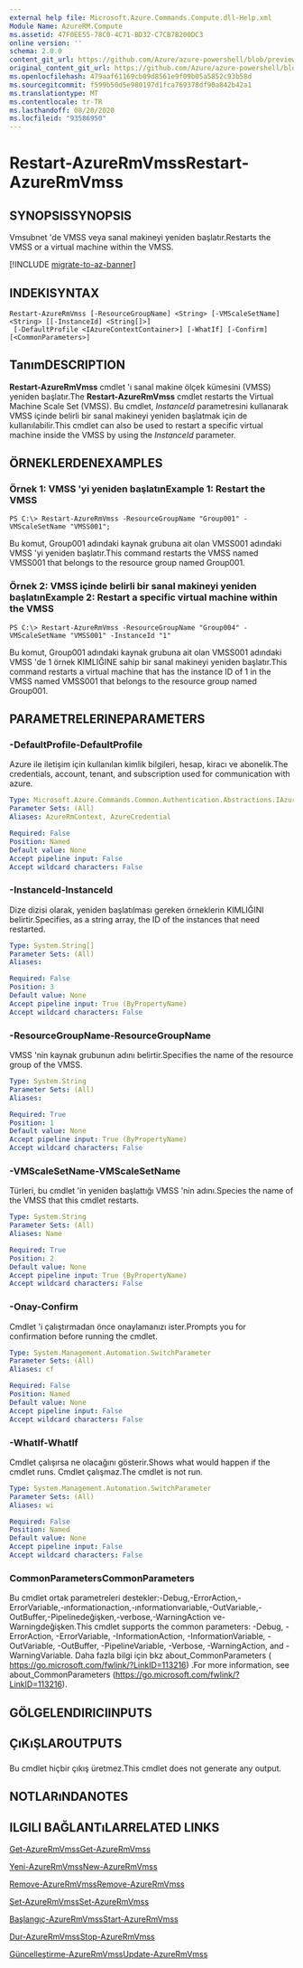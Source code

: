 ```yaml
---
external help file: Microsoft.Azure.Commands.Compute.dll-Help.xml
Module Name: AzureRM.Compute
ms.assetid: 47F0EE55-78C0-4C71-BD32-C7CB7B200DC3
online version: ''
schema: 2.0.0
content_git_url: https://github.com/Azure/azure-powershell/blob/preview/src/ResourceManager/Compute/Stack/Commands.Compute/help/Restart-AzureRmVmss.md
original_content_git_url: https://github.com/Azure/azure-powershell/blob/preview/src/ResourceManager/Compute/Stack/Commands.Compute/help/Restart-AzureRmVmss.md
ms.openlocfilehash: 479aaf61169cb09d8561e9f09b05a5852c93b58d
ms.sourcegitcommit: f599b50d5e980197d1fca769378df90a842b42a1
ms.translationtype: MT
ms.contentlocale: tr-TR
ms.lasthandoff: 08/20/2020
ms.locfileid: "93586950"
---
```

# <span data-ttu-id="d17c0-101">Restart-AzureRmVmss</span><span class="sxs-lookup"><span data-stu-id="d17c0-101">Restart-AzureRmVmss</span></span>

## <span data-ttu-id="d17c0-102">SYNOPSIS</span><span class="sxs-lookup"><span data-stu-id="d17c0-102">SYNOPSIS</span></span>
<span data-ttu-id="d17c0-103">Vmsubnet 'de VMSS veya sanal makineyi yeniden başlatır.</span><span class="sxs-lookup"><span data-stu-id="d17c0-103">Restarts the VMSS or a virtual machine within the VMSS.</span></span>

[!INCLUDE [migrate-to-az-banner](../../includes/migrate-to-az-banner.md)]

## <span data-ttu-id="d17c0-104">INDEKI</span><span class="sxs-lookup"><span data-stu-id="d17c0-104">SYNTAX</span></span>

```
Restart-AzureRmVmss [-ResourceGroupName] <String> [-VMScaleSetName] <String> [[-InstanceId] <String[]>]
 [-DefaultProfile <IAzureContextContainer>] [-WhatIf] [-Confirm] [<CommonParameters>]
```

## <span data-ttu-id="d17c0-105">Tanım</span><span class="sxs-lookup"><span data-stu-id="d17c0-105">DESCRIPTION</span></span>
<span data-ttu-id="d17c0-106">**Restart-AzureRmVmss** cmdlet 'ı sanal makine ölçek kümesini (VMSS) yeniden başlatır.</span><span class="sxs-lookup"><span data-stu-id="d17c0-106">The **Restart-AzureRmVmss** cmdlet restarts the Virtual Machine Scale Set (VMSS).</span></span>
<span data-ttu-id="d17c0-107">Bu cmdlet, *InstanceId* parametresini kullanarak VMSS içinde belirli bir sanal makineyi yeniden başlatmak için de kullanılabilir.</span><span class="sxs-lookup"><span data-stu-id="d17c0-107">This cmdlet can also be used to restart a specific virtual machine inside the VMSS by using the *InstanceId* parameter.</span></span>

## <span data-ttu-id="d17c0-108">ÖRNEKLERDEN</span><span class="sxs-lookup"><span data-stu-id="d17c0-108">EXAMPLES</span></span>

### <span data-ttu-id="d17c0-109">Örnek 1: VMSS 'yi yeniden başlatın</span><span class="sxs-lookup"><span data-stu-id="d17c0-109">Example 1: Restart the VMSS</span></span>
```
PS C:\> Restart-AzureRmVmss -ResourceGroupName "Group001" -VMScaleSetName "VMSS001";
```

<span data-ttu-id="d17c0-110">Bu komut, Group001 adındaki kaynak grubuna ait olan VMSS001 adındaki VMSS 'yi yeniden başlatır.</span><span class="sxs-lookup"><span data-stu-id="d17c0-110">This command restarts the VMSS named VMSS001 that belongs to the resource group named Group001.</span></span>

### <span data-ttu-id="d17c0-111">Örnek 2: VMSS içinde belirli bir sanal makineyi yeniden başlatın</span><span class="sxs-lookup"><span data-stu-id="d17c0-111">Example 2: Restart a specific virtual machine within the VMSS</span></span>
```
PS C:\> Restart-AzureRmVmss -ResourceGroupName "Group004" -VMScaleSetName "VMSS001" -InstanceId "1"
```

<span data-ttu-id="d17c0-112">Bu komut, Group001 adındaki kaynak grubuna ait olan VMSS001 adındaki VMSS 'de 1 örnek KIMLIĞINE sahip bir sanal makineyi yeniden başlatır.</span><span class="sxs-lookup"><span data-stu-id="d17c0-112">This command restarts a virtual machine that has the instance ID of 1 in the VMSS named VMSS001 that belongs to the resource group named Group001.</span></span>

## <span data-ttu-id="d17c0-113">PARAMETRELERINE</span><span class="sxs-lookup"><span data-stu-id="d17c0-113">PARAMETERS</span></span>

### <span data-ttu-id="d17c0-114">-DefaultProfile</span><span class="sxs-lookup"><span data-stu-id="d17c0-114">-DefaultProfile</span></span>
<span data-ttu-id="d17c0-115">Azure ile iletişim için kullanılan kimlik bilgileri, hesap, kiracı ve abonelik.</span><span class="sxs-lookup"><span data-stu-id="d17c0-115">The credentials, account, tenant, and subscription used for communication with azure.</span></span>

```yaml
Type: Microsoft.Azure.Commands.Common.Authentication.Abstractions.IAzureContextContainer
Parameter Sets: (All)
Aliases: AzureRmContext, AzureCredential

Required: False
Position: Named
Default value: None
Accept pipeline input: False
Accept wildcard characters: False
```

### <span data-ttu-id="d17c0-116">-InstanceId</span><span class="sxs-lookup"><span data-stu-id="d17c0-116">-InstanceId</span></span>
<span data-ttu-id="d17c0-117">Dize dizisi olarak, yeniden başlatılması gereken örneklerin KIMLIĞINI belirtir.</span><span class="sxs-lookup"><span data-stu-id="d17c0-117">Specifies, as a string array, the ID of the instances that need restarted.</span></span>

```yaml
Type: System.String[]
Parameter Sets: (All)
Aliases: 

Required: False
Position: 3
Default value: None
Accept pipeline input: True (ByPropertyName)
Accept wildcard characters: False
```

### <span data-ttu-id="d17c0-118">-ResourceGroupName</span><span class="sxs-lookup"><span data-stu-id="d17c0-118">-ResourceGroupName</span></span>
<span data-ttu-id="d17c0-119">VMSS 'nin kaynak grubunun adını belirtir.</span><span class="sxs-lookup"><span data-stu-id="d17c0-119">Specifies the name of the resource group of the VMSS.</span></span>

```yaml
Type: System.String
Parameter Sets: (All)
Aliases: 

Required: True
Position: 1
Default value: None
Accept pipeline input: True (ByPropertyName)
Accept wildcard characters: False
```

### <span data-ttu-id="d17c0-120">-VMScaleSetName</span><span class="sxs-lookup"><span data-stu-id="d17c0-120">-VMScaleSetName</span></span>
<span data-ttu-id="d17c0-121">Türleri, bu cmdlet 'in yeniden başlattığı VMSS 'nin adını.</span><span class="sxs-lookup"><span data-stu-id="d17c0-121">Species the name of the VMSS that this cmdlet restarts.</span></span>

```yaml
Type: System.String
Parameter Sets: (All)
Aliases: Name

Required: True
Position: 2
Default value: None
Accept pipeline input: True (ByPropertyName)
Accept wildcard characters: False
```

### <span data-ttu-id="d17c0-122">-Onay</span><span class="sxs-lookup"><span data-stu-id="d17c0-122">-Confirm</span></span>
<span data-ttu-id="d17c0-123">Cmdlet 'i çalıştırmadan önce onaylamanızı ister.</span><span class="sxs-lookup"><span data-stu-id="d17c0-123">Prompts you for confirmation before running the cmdlet.</span></span>

```yaml
Type: System.Management.Automation.SwitchParameter
Parameter Sets: (All)
Aliases: cf

Required: False
Position: Named
Default value: None
Accept pipeline input: False
Accept wildcard characters: False
```

### <span data-ttu-id="d17c0-124">-WhatIf</span><span class="sxs-lookup"><span data-stu-id="d17c0-124">-WhatIf</span></span>
<span data-ttu-id="d17c0-125">Cmdlet çalışırsa ne olacağını gösterir.</span><span class="sxs-lookup"><span data-stu-id="d17c0-125">Shows what would happen if the cmdlet runs.</span></span> <span data-ttu-id="d17c0-126">Cmdlet çalışmaz.</span><span class="sxs-lookup"><span data-stu-id="d17c0-126">The cmdlet is not run.</span></span>

```yaml
Type: System.Management.Automation.SwitchParameter
Parameter Sets: (All)
Aliases: wi

Required: False
Position: Named
Default value: None
Accept pipeline input: False
Accept wildcard characters: False
```

### <span data-ttu-id="d17c0-127">CommonParameters</span><span class="sxs-lookup"><span data-stu-id="d17c0-127">CommonParameters</span></span>
<span data-ttu-id="d17c0-128">Bu cmdlet ortak parametreleri destekler:-Debug,-ErrorAction,-ErrorVariable,-ınformationaction,-ınformationvariable,-OutVariable,-OutBuffer,-Pipelinedeğişken,-verbose,-WarningAction ve-Warningdeğişken.</span><span class="sxs-lookup"><span data-stu-id="d17c0-128">This cmdlet supports the common parameters: -Debug, -ErrorAction, -ErrorVariable, -InformationAction, -InformationVariable, -OutVariable, -OutBuffer, -PipelineVariable, -Verbose, -WarningAction, and -WarningVariable.</span></span> <span data-ttu-id="d17c0-129">Daha fazla bilgi için bkz about_CommonParameters ( https://go.microsoft.com/fwlink/?LinkID=113216) .</span><span class="sxs-lookup"><span data-stu-id="d17c0-129">For more information, see about_CommonParameters (https://go.microsoft.com/fwlink/?LinkID=113216).</span></span>

## <span data-ttu-id="d17c0-130">GÖLGELENDIRICI</span><span class="sxs-lookup"><span data-stu-id="d17c0-130">INPUTS</span></span>

## <span data-ttu-id="d17c0-131">ÇıKıŞLAR</span><span class="sxs-lookup"><span data-stu-id="d17c0-131">OUTPUTS</span></span>

###  
<span data-ttu-id="d17c0-132">Bu cmdlet hiçbir çıkış üretmez.</span><span class="sxs-lookup"><span data-stu-id="d17c0-132">This cmdlet does not generate any output.</span></span>

## <span data-ttu-id="d17c0-133">NOTLARıNDA</span><span class="sxs-lookup"><span data-stu-id="d17c0-133">NOTES</span></span>

## <span data-ttu-id="d17c0-134">ILGILI BAĞLANTıLAR</span><span class="sxs-lookup"><span data-stu-id="d17c0-134">RELATED LINKS</span></span>

[<span data-ttu-id="d17c0-135">Get-AzureRmVmss</span><span class="sxs-lookup"><span data-stu-id="d17c0-135">Get-AzureRmVmss</span></span>](./Get-AzureRmVmss.md)

[<span data-ttu-id="d17c0-136">Yeni-AzureRmVmss</span><span class="sxs-lookup"><span data-stu-id="d17c0-136">New-AzureRmVmss</span></span>](./New-AzureRmVmss.md)

[<span data-ttu-id="d17c0-137">Remove-AzureRmVmss</span><span class="sxs-lookup"><span data-stu-id="d17c0-137">Remove-AzureRmVmss</span></span>](./Remove-AzureRmVmss.md)

[<span data-ttu-id="d17c0-138">Set-AzureRmVmss</span><span class="sxs-lookup"><span data-stu-id="d17c0-138">Set-AzureRmVmss</span></span>](./Set-AzureRmVmss.md)

[<span data-ttu-id="d17c0-139">Başlangıç-AzureRmVmss</span><span class="sxs-lookup"><span data-stu-id="d17c0-139">Start-AzureRmVmss</span></span>](./Start-AzureRmVmss.md)

[<span data-ttu-id="d17c0-140">Dur-AzureRmVmss</span><span class="sxs-lookup"><span data-stu-id="d17c0-140">Stop-AzureRmVmss</span></span>](./Stop-AzureRmVmss.md)

[<span data-ttu-id="d17c0-141">Güncelleştirme-AzureRmVmss</span><span class="sxs-lookup"><span data-stu-id="d17c0-141">Update-AzureRmVmss</span></span>](./Update-AzureRmVmss.md)



